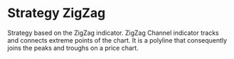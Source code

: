 # Strategy ZigZag

Strategy based on the ZigZag indicator. ZigZag Channel indicator tracks and connects extreme points of the chart. It is a polyline that consequently joins the peaks and troughs on a price chart.
